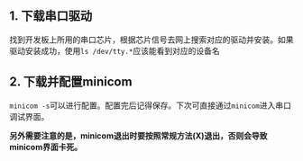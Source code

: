 ## 1. 下载串口驱动

​	找到开发板上所用的串口芯片，根据芯片信号去网上搜索对应的驱动并安装。如果驱动安装成功，使用`ls /dev/tty.*`应该能看到对应的设备名

## 2. 下载并配置minicom

`minicom -s`可以进行配置。配置完后记得保存。下次可直接通过`minicom`进入串口调试界面。

**另外需要注意的是，minicom退出时要按照常规方法(X)退出，否则会导致minicom界面卡死。**



